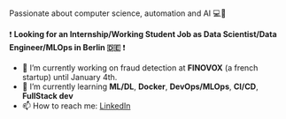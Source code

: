 Passionate about computer science, automation and AI 💻🤖

❗ **Looking for an Internship/Working Student Job as Data Scientist/Data Engineer/MLOps in Berlin 🇩🇪** ❗

- 🔭 I’m currently working on fraud detection at **FINOVOX** (a french startup) until January 4th.
- 🌱 I’m currently learning **ML/DL**, **Docker**, **DevOps/MLOps**, **CI/CD**, **FullStack dev**
- 📫 How to reach me: [LinkedIn](https://www.linkedin.com/in/romain-maillard6/)
